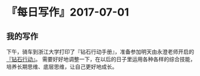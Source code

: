 # 『每日写作』2017-07-01
## 我的写作
下午，骑车到浙江大学打印了『钻石行动手册』，准备参加明天由永澄老师开启的[『钻石行动』](https://mp.weixin.qq.com/s/4jq3QRw9wHvZK0zVITvW4g#rd)。
 需要好好地调整一下，在以后的日子里运用各种各样的综合技能，培养长期思维、底层思维，让自己更好地成长。